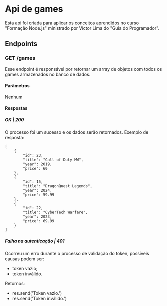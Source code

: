 # Api de games

Esta api foi criada para aplicar os conceitos aprendidos no curso "Formação Node.js" ministrado por Victor Lima do "Guia do Programador".

## Endpoints

### GET /games
Esse endpoint é responsável por retornar um array de objetos com todos os games armazenados no banco de dados.

#### Parâmetros
Nenhum

#### Respostas

##### OK | 200
O processo foi um sucesso e os dados serão retornados. Exemplo de resposta:
```
[
    {
        "id": 23,
        "title": "Call of Duty MW",
        "year": 2019,
        "price": 60
    },
    {
        "id": 15,
        "title": "DragonQuest Legends",
        "year": 2024,
        "price": 59.99
    },
    {
        "id": 22,
        "title": "CyberTech Warfare",
        "year": 2023,
        "price": 69.99
    }
]
```

##### Falha na autenticação | 401
Ocorreu um erro durante o processo de validação do token,
possíveis causas podem ser: 
* token vazio;
* token inválido.

Retornos:
* res.send('Token vazio.')
* res.send('Token inválido.')





